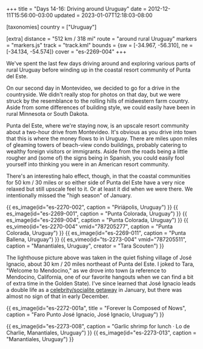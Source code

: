 +++
title = "Days 14-16: Driving around Uruguay"
date = 2012-12-11T15:56:00-03:00
updated = 2023-01-07T12:18:03-08:00

[taxonomies]
country = ["Uruguay"]

[extra]
distance = "512 km / 318 mi"
route = "around rural Uruguay"
markers = "markers.js"
track = "track.kml"
bounds = {sw = [-34.967, -56.310], ne = [-34.134, -54.574]}
cover = "es-2269-004"
+++

We've spent the last few days driving around and exploring various parts of rural Uruguay before winding up in the coastal resort community of Punta del Este.

<!-- more -->

On our second day in Montevideo, we decided to go for a drive in the countryside. We didn't really stop for photos on that day, but we were struck by the resemblance to the rolling hills of midwestern farm country. Aside from some differences of building style, we could easily have been in rural Minnesota or South Dakota.

Punta del Este, where we're staying now, is an upscale resort community about a two-hour drive from Montevideo. It's obvious as you drive into town that this is where the money flows to in Uruguay. There are miles upon miles of gleaming towers of beach-view condo buildings, probably catering to wealthy foreign visitors or immigrants. Aside from the roads being a little rougher and (some of) the signs being in Spanish, you could easily fool yourself into thinking you were in an American resort community.

There's an interesting halo effect, though, in that the coastal communities for 50 km / 30 miles or so either side of Punta del Este have a very nice relaxed but still upscale feel to it. Or at least it did when we were there. We intentionally missed the "high season" of January.

{{ es_image(id="es-2270-002", caption = "Piriápolis, Uruguay") }}
{{ es_image(id="es-2269-001", caption = "Punta Colorada, Uruguay") }}
{{ es_image(id="es-2269-004", caption = "Punta Colorada, Uruguay") }}
{{ es_vimeo(id="es-2270-004" vmid="787205277", caption = "Punta Colorada, Uruguay") }}
{{ es_image(id="es-2269-011", caption = "Punta Ballena, Uruguay") }}
{{ es_vimeo(id="ts-2273-004" vmid="787205511", caption = "Manantiales, Uruguay", creator = "Tara Scouten") }}

The lighthouse picture above was taken in the quiet fishing village of José Ignacio, about 30 km / 20 miles northeast of Punta del Este. I joked to Tara, "Welcome to Mendocino," as we drove into town (a reference to Mendocino, California, one of our favorite hangouts when we can find a bit of extra time in the Golden State). I've since learned that José Ignacio leads a double life as a [celebrity/socialite getaway](https://www.nytimes.com/2008/11/09/travel/09next.html) in January, but there was almost no sign of that in early December.

{{ es_image(id="es-2272-001a", title = "Forever Is Composed of Nows", caption = "Faro Punto José Ignacio, José Ignacio, Uruguay") }}

{{ es_image(id="es-2273-008", caption = "Garlic shrimp for lunch · Lo de Charlie, Manantiales, Uruguay") }}
{{ es_image(id="es-2273-013", caption = "Manantiales, Uruguay") }}
